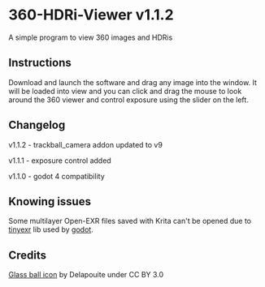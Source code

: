 # 360-HDRi-Viewer v1.1.2
A simple program to view 360 images and HDRis

## Instructions
Download and launch the software and drag any image into the window. It will be loaded into view and you can click and drag the mouse to look around the 360 viewer and control exposure using the slider on the left.

## Changelog
v1.1.2 - trackball_camera addon updated to v9

v1.1.1 - exposure control added

v1.1.0 - godot 4 compatibility

## Knowing issues
Some multilayer Open-EXR files saved with Krita can't be opened due to [tinyexr](https://github.com/syoyo/tinyexr) lib used by [godot](https://github.com/godotengine/godot).

## Credits
[Glass ball icon](https://game-icons.net/1x1/delapouite/glass-ball.html) by Delapouite under CC BY 3.0
